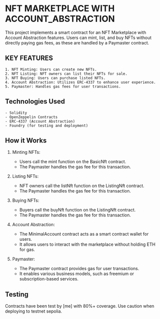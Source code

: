 # NFT MARKETPLACE WITH ACCOUNT_ABSTRACTION

This project implements a smart contract for an NFT Marketplace with Account Abstraction features. Users can mint, list, and buy NFTs without directly paying gas fees, as these are handled by a Paymaster contract.

## KEY FEATURES

    1. NFT Minting: Users can create new NFTs.
    2. NFT Listing: NFT owners can list their NFTs for sale.
    3. NFT Buying: Users can purchase listed NFTs.
    4. Account Abstraction: Utilizes ERC-4337 to enhance user experience.
    5. Paymaster: Handles gas fees for user transactions.

## Technologies Used

    - Solidity
    - OpenZeppelin Contracts
    - ERC-4337 (Account Abstraction)
    - Foundry (for testing and deployment)

## How it Works

1. Minting NFTs:

   - Users call the mint function on the BasicNft contract.
   - The Paymaster handles the gas fee for this transaction.

2. Listing NFTs:

   - NFT owners call the listNft function on the ListingNft contract.
   - The Paymaster handles the gas fee for this transaction.

3. Buying NFTs:

   - Buyers call the buyNft function on the ListingNft contract.
   - The Paymaster handles the gas fee for this transaction.

4. Account Abstraction:

   - The MinimalAccount contract acts as a smart contract wallet for users.
   - It allows users to interact with the marketplace without holding ETH for gas.

5. Paymaster:

   - The Paymaster contract provides gas for user transactions.
   - It enables various business models, such as freemium or subscription-based services.

## Testing

Contracts have been test by [me] with 80%+ coverage.
Use caution when deploying to testnet sepolia.
